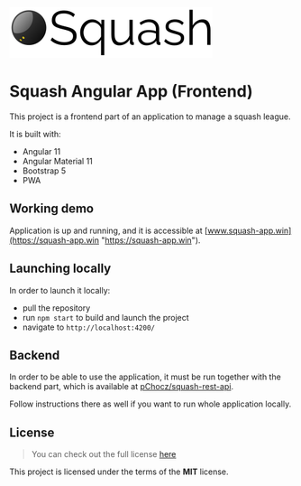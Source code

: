 ![Squash logo](src/assets/img/squash_logo.svg "Squash logo")

# Squash Angular App (Frontend)

This project is a frontend part of an application to manage a squash league.

It is built with:

* Angular 11
* Angular Material 11
* Bootstrap 5
* PWA


## Working demo

Application is up and running, and it is accessible at 
[www.squash-app.win](https://squash-app.win "https://squash-app.win").


## Launching locally

In order to launch it locally:

* pull the repository
* run `npm start` to build and launch the project 
* navigate to `http://localhost:4200/`


## Backend

In order to be able to use the application, it must be run together with the backend part,
which is available at 
[pChocz/squash-rest-api](https://github.com/pChocz/squash-rest-api "https://github.com/pChocz/squash-rest-api").

Follow instructions there as well if you want to run whole application locally.


## License

>You can check out the full license [here](https://github.com/pChocz/squash-angular/blob/master/LICENSE)

This project is licensed under the terms of the **MIT** license.
